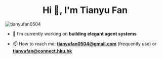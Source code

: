 <h1 align="center">Hi 👋, I'm Tianyu Fan</h1>

<p align="left"> <img src="https://komarev.com/ghpvc/?username=tianyufan0504&label=Profile%20views&color=0e75b6&style=flat" alt="tianyufan0504" /> </p>

- 🔭 I’m currently working on **building elegant agent systems**

- 📫 How to reach me: **tianyufan0504@gmail.com** (frequently use)  or  **tianyufan@connect.hku.hk**

